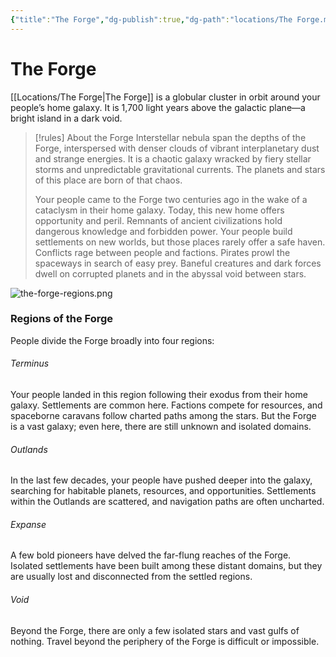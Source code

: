 ```yaml
---
{"title":"The Forge","dg-publish":true,"dg-path":"locations/The Forge.md","dg-note-icon":"location","permalink":"/locations/the-forge/","dgPassFrontmatter":true,"noteIcon":"location"}
---
```



# The Forge

[[Locations/The Forge\|The Forge]] is a globular cluster in orbit around your people’s home galaxy. It is 1,700 light years above the galactic plane—a bright island in a dark void.

 > [!rules] About the Forge
> Interstellar nebula span the depths of the Forge, interspersed with denser clouds of vibrant interplanetary dust and strange energies. It is a chaotic galaxy wracked by fiery stellar storms and unpredictable gravitational currents. The planets and stars of this place are born of that chaos. 
> 
> Your people came to the Forge two centuries ago in the wake of a cataclysm in their home galaxy. Today, this new home offers opportunity and peril. Remnants of ancient civilizations hold dangerous knowledge and forbidden power. Your people build settlements on new worlds, but those places rarely offer a safe haven. Conflicts rage between people and factions. Pirates prowl the spaceways in search of easy prey. Baneful creatures and dark forces dwell on corrupted planets and in the abyssal void between stars. 

![the-forge-regions.png](/img/user/Images/the-forge-regions.png)

### Regions of the Forge

People divide the Forge broadly into four regions:

###### Terminus
Your people landed in this region following their exodus from their home galaxy. Settlements are common here. Factions compete for resources, and spaceborne caravans follow charted paths among the stars. But the Forge is a vast galaxy; even here, there are still unknown and isolated domains.

###### Outlands
In the last few decades, your people have pushed deeper into the galaxy, searching for habitable planets, resources, and opportunities. Settlements within the Outlands are scattered, and navigation paths are often uncharted.

###### Expanse
A few bold pioneers have delved the far-flung reaches of the Forge. Isolated settlements have been built among these distant domains, but they are usually lost and disconnected from the settled regions.

###### Void
Beyond the Forge, there are only a few isolated stars and vast gulfs of nothing. Travel beyond the periphery of the Forge is difficult or impossible.

